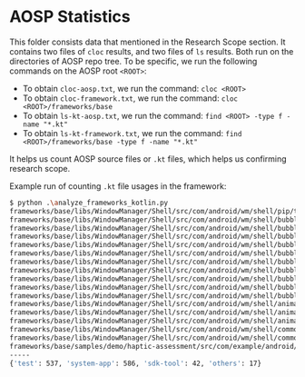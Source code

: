 # AOSP Statistics

This folder consists data that mentioned in the Research Scope section. It contains two files of `cloc` results, and two files of `ls` results. Both run on the directories of AOSP repo tree. To be specific, we run the following commands on the AOSP root `<ROOT>`:

+ To obtain `cloc-aosp.txt`, we run the command: `cloc <ROOT>`
+ To obtain `cloc-framework.txt`, we run the command: `cloc <ROOT>/frameworks/base`
+ To obtain `ls-kt-aosp.txt`, we run the command: `find <ROOT> -type f -name "*.kt"`
+ To obtain `ls-kt-framework.txt`, we run the command: `find <ROOT>/frameworks/base -type f -name "*.kt"`

It helps us count AOSP source files or `.kt` files, which helps us confirming research scope.

Example run of counting `.kt` file usages in the framework:

```bash
$ python .\analyze_frameworks_kotlin.py
frameworks/base/libs/WindowManager/Shell/src/com/android/wm/shell/pip/tv/TvPipKeepClearAlgorithm.kt
frameworks/base/libs/WindowManager/Shell/src/com/android/wm/shell/bubbles/BubbleDataRepository.kt
frameworks/base/libs/WindowManager/Shell/src/com/android/wm/shell/bubbles/storage/BubblePersistentRepository.kt
frameworks/base/libs/WindowManager/Shell/src/com/android/wm/shell/bubbles/storage/BubbleEntity.kt
frameworks/base/libs/WindowManager/Shell/src/com/android/wm/shell/bubbles/storage/BubbleVolatileRepository.kt
frameworks/base/libs/WindowManager/Shell/src/com/android/wm/shell/bubbles/storage/BubbleXmlHelper.kt
frameworks/base/libs/WindowManager/Shell/src/com/android/wm/shell/bubbles/StackEducationView.kt
frameworks/base/libs/WindowManager/Shell/src/com/android/wm/shell/bubbles/DismissView.kt
frameworks/base/libs/WindowManager/Shell/src/com/android/wm/shell/bubbles/RelativeTouchListener.kt
frameworks/base/libs/WindowManager/Shell/src/com/android/wm/shell/bubbles/ManageEducationView.kt
frameworks/base/libs/WindowManager/Shell/src/com/android/wm/shell/bubbles/BubbleOverflow.kt
frameworks/base/libs/WindowManager/Shell/src/com/android/wm/shell/animation/PhysicsAnimator.kt
frameworks/base/libs/WindowManager/Shell/src/com/android/wm/shell/animation/PhysicsAnimatorTestUtils.kt
frameworks/base/libs/WindowManager/Shell/src/com/android/wm/shell/animation/FloatProperties.kt
frameworks/base/libs/WindowManager/Shell/src/com/android/wm/shell/common/FloatingContentCoordinator.kt
frameworks/base/libs/WindowManager/Shell/src/com/android/wm/shell/common/magnetictarget/MagnetizedObject.kt
frameworks/base/samples/demo/haptic-assessment/src/com/example/android/hapticassessment/MainActivity.kt
-----
{'test': 537, 'system-app': 586, 'sdk-tool': 42, 'others': 17}
```
